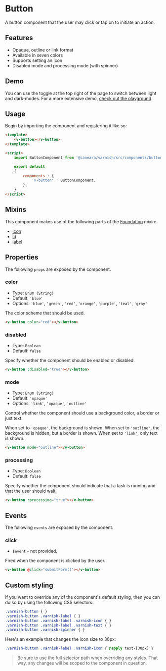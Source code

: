# Button

A button component that the user may click or tap on to initiate an action.

## Features

* Opaque, outline or link format
* Available in seven colors
* Supports setting an icon
* Disabled mode and processing mode (with spinner)

## Demo

You can use the toggle at the top right of the page to switch between light and dark-modes. For a more extensive demo, [check out the playground](/playgrounds/button/index).

<!-- Setup -->
<script setup>
    import ButtonComponent from '../../src/components/button.vue';
</script>

<!-- Demo -->
<div class="bg-gray-100 dark:bg-black flex flex-wrap justify-center gap-3 rounded-md p-6 mt-8">
    <ClientOnly>
        <ButtonComponent label="Submit" color="blue" icon="fas fa-home"></ButtonComponent>
        <ButtonComponent label="Submit" color="green"></ButtonComponent>
        <ButtonComponent label="Submit" color="red" :processing="true"></ButtonComponent>
        <ButtonComponent label="Submit" color="orange" mode="link"></ButtonComponent>
        <ButtonComponent label="Submit" color="purple" mode="outline" :processing="true"></ButtonComponent>
    </ClientOnly>
</div>

## Usage

Begin by importing the component and registering it like so:

```html
<template>
    <v-button></v-button>
</template>

<script>
    import ButtonComponent from '@caneara/varnish/src/components/button.vue';

    export default
    {
        components : {
            'v-button' : ButtonComponent,
        },
    }
</script>
```

## Mixins

This component makes use of the following parts of the [Foundation](/pages/foundation) mixin:

* [icon](/pages/foundation#icon)
* [id](/pages/foundation#id)
* [label](/pages/foundation#label)

## Properties

The following `props` are exposed by the component.

### color

- Type: `Enum (String)`
- Default: `'blue'`
- Options: `'blue'`, `'green'`, `'red'`, `'orange'`, `'purple'`, `'teal'`, `'gray'`

The color scheme that should be used.

```html
<v-button color="red"></v-button>
```

### disabled

- Type: `Boolean`
- Default: `false`

Specify whether the component should be enabled or disabled.

```html
<v-button :disabled="true"></v-button>
```

### mode

- Type: `Enum (String)`
- Default: `'opaque'`
- Options: `'link'`, `'opaque'`, `'outline'`

Control whether the component should use a background color, a border or just text.

When set to `'opaque'`, the background is shown. When set to `'outline'`, the background is hidden, but a border is shown. When set to `'link'`, only text is shown.

```html
<v-button mode="outline"></v-button>
```

### processing

- Type: `Boolean`
- Default: `false`

Specify whether the component should indicate that a task is running and that the user should wait.

```html
<v-button :processing="true"></v-button>
```

## Events

The following `events` are exposed by the component.

### click

- `$event` - not provided.

Fired when the component is clicked by the user.

```html
<v-button @click="submitForm()"></v-button>
```

## Custom styling

If you want to override any of the component's default styling, then you can do so by using the following CSS selectors:

```css
.varnish-button { }
.varnish-button .varnish-label { }
.varnish-button .varnish-label .varnish-icon { }
.varnish-button .varnish-label .varnish-text { }
.varnish-button .varnish-spinner { }
```

Here's an example that changes the icon size to 30px:

```css
.varnish-button .varnish-label .varnish-icon { @apply text-[30px] }
```

> Be sure to use the full selector path when overriding any styles. That way, any changes will be scoped to the component in question.